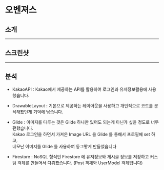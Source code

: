 # 오벤져스   

## 소개




***


## 스크린샷



***

## 분석

- KakaoAPI : Kakao에서 제공하는 API를 활용하여 로그인과 유저정보활용에 사용했습니다.

- DrawableLayout : 기본으로 제공하는 레이아웃을 사용하고 개인적으로 코드를 분석해봤던게 기억에 남습니다.

- Glide : 이미지를 다루는 것은 Glide 하나만 있어도 되는게 아닌가 싶을 정도로 너무 편했습니다.   
Kakao 로그인을 하면서 가져온 Image URL 을 Glide 를 통해서 프로필에 set 하고,   
네모난 이미지를 Glide 를 사용하여 동그랗게 만들었습니다   

- Firestore : NoSQL 형식인 Firestore 에 유저정보와 게시글 정보를 저장하고
커스텀 객체를 만들어서 다뤄봤습니다.
(Post 객체와 UserModel 객체입니다)

